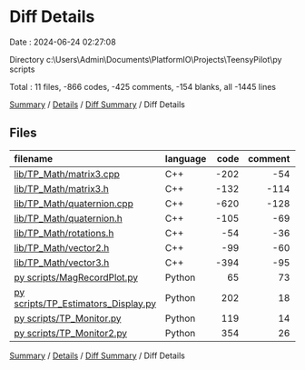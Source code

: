 # Diff Details

Date : 2024-06-24 02:27:08

Directory c:\\Users\\Admin\\Documents\\PlatformIO\\Projects\\TeensyPilot\\py scripts

Total : 11 files,  -866 codes, -425 comments, -154 blanks, all -1445 lines

[Summary](results.md) / [Details](details.md) / [Diff Summary](diff.md) / Diff Details

## Files
| filename | language | code | comment | blank | total |
| :--- | :--- | ---: | ---: | ---: | ---: |
| [lib/TP_Math/matrix3.cpp](/lib/TP_Math/matrix3.cpp) | C++ | -202 | -54 | -34 | -290 |
| [lib/TP_Math/matrix3.h](/lib/TP_Math/matrix3.h) | C++ | -132 | -114 | -49 | -295 |
| [lib/TP_Math/quaternion.cpp](/lib/TP_Math/quaternion.cpp) | C++ | -620 | -128 | -121 | -869 |
| [lib/TP_Math/quaternion.h](/lib/TP_Math/quaternion.h) | C++ | -105 | -69 | -48 | -222 |
| [lib/TP_Math/rotations.h](/lib/TP_Math/rotations.h) | C++ | -54 | -36 | -6 | -96 |
| [lib/TP_Math/vector2.h](/lib/TP_Math/vector2.h) | C++ | -99 | -60 | -37 | -196 |
| [lib/TP_Math/vector3.h](/lib/TP_Math/vector3.h) | C++ | -394 | -95 | -51 | -540 |
| [py scripts/MagRecordPlot.py](/py%20scripts/MagRecordPlot.py) | Python | 65 | 73 | 40 | 178 |
| [py scripts/TP_Estimators_Display.py](/py%20scripts/TP_Estimators_Display.py) | Python | 202 | 18 | 49 | 269 |
| [py scripts/TP_Monitor.py](/py%20scripts/TP_Monitor.py) | Python | 119 | 14 | 35 | 168 |
| [py scripts/TP_Monitor2.py](/py%20scripts/TP_Monitor2.py) | Python | 354 | 26 | 68 | 448 |

[Summary](results.md) / [Details](details.md) / [Diff Summary](diff.md) / Diff Details